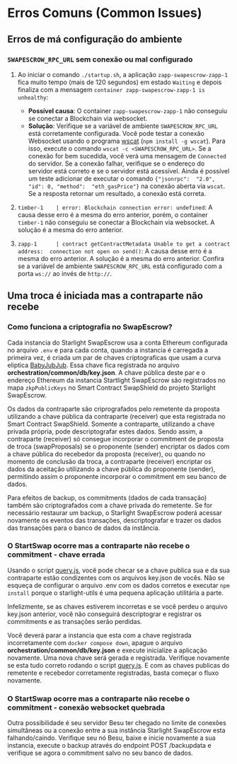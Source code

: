 # Erros Comuns (Common Issues)

## Erros de má configuração do ambiente

### `SWAPESCROW_RPC_URL` sem conexão ou mal configurado

1) Ao iniciar o comando `./startup.sh`, a aplicação `zapp-swapescrow-zapp-1` fica muito tempo (mais de 120 segundos) em estado `Waiting` e depois finaliza com a mensagem `container zapp-swapescrow-zapp-1 is unhealthy`:

   - **Possível causa**: O container `zapp-swapescrow-zapp-1` não conseguiu se conectar a Blockchain via websocket.
   - **Solução**: Verifique se a variável de ambiente `SWAPESCROW_RPC_URL` está corretamente configurada. Você pode testar a conexão Websocket usando o programa [wscat](https://www.npmjs.com/package/wscat) (`npm install -g wscat`). Para isso, execute o comando `wscat -c <SWAPESCROW_RPC_URL>`. Se a conexão for bem sucedida, você verá uma mensagem de `Connected` do servidor. Se a conexão falhar, verifique se o endereço do servidor está correto e se o servidor está acessível. Ainda é possível um teste adicionar de executar o comando `{"jsonrpc":  "2.0", "id": 0, "method":  "eth_gasPrice"}` na conexão aberta via `wscat`. Se a resposta retornar um resultado, a conexão está correta.

2) `timber-1    | error: Blockchain connection error: undefined`: A causa desse erro é a mesma do erro anterior, porém, o container `timber-1` não conseguiu se conectar a Blockchain via websocket. A solução é a mesma do erro anterior.

3) `zapp-1      | contract getContractMetadata Unable to get a contract address:  connection not open on send()`: A causa desse erro é a mesma do erro anterior. A solução é a mesma do erro anterior. Confira se a variável de ambiente `SWAPESCROW_RPC_URL` está configurado com a porta `ws://` ao invés de `http://`.

## Uma troca é iniciada mas a contraparte não recebe 

### Como funciona a criptografia no SwapEscrow?

Cada instancia do Starlight SwapEscrow usa a conta Ethereum configurada no arquivo `.env` e para cada conta, quando a instancia é carregada a primeira vez, é criada um par de chaves criptograficas que usam a curva eliptica [BabyJubJub](https://docs.iden3.io/publications/pdfs/Baby-Jubjub.pdf). Essa chave fica registrada no arquivo **orchestration/common/db/key.json**. A chave pública deste par e o endereço Ethereum da instancia Startlight SwapEscrow são registrados no mapa `zkpPublicKeys` no Smart Contract SwapShield do projeto Starlight SwapEscrow.

Os dados da contraparte são criprografados pelo remetente da proposta utilizando a chave pública da contraparte (receiver) que esta registrada no Smart Contract SwapShield. Somente a contraparte, utilizando a chave privada própria, pode descriptografar estes dados. Sendo assim, a contraparte (receiver) só consegue incorporar o commitment de proposta de troca (swapProposals) se o proponente (sender) encriptar os dados com a chave pública do recebedor da proposta (receiver), ou quando no momento de conclusão da troca, a contraparte (receiver) encriptar os dados da aceitação utilizando a chave pública do proponente (sender), permitindo assim o proponente incorporar o commitment em seu banco de dados.

Para efeitos de backup, os commitments (dados de cada transação) também são criptografados com a chave privada do remetente. Se for necessário restaurar um backup, o Starlight SwapEscrow poderá acessar novamente os eventos das transações, descriptografar e trazer os dados das transações para o banco de dados da instância.

### O StartSwap ocorre mas a contraparte não recebe o commitment - chave errada

Usando o script [query.js](../starlight-utils/query.js), você pode checar se a chave publica sua e da sua contraparte estão condizentes com os arquivos key.json de vocês. Não se esqueça de configurar o arquivo .env com os dados corretos e executar `npm install` porque o starlight-utils é uma pequena aplicação utilitária a parte.

Infelizmente, se as chaves estiverem incorretas e se você perdeu o arquivo key.json anterior, você não conseguirá descriptograr e registrar os commitments e as transações serão perdidas.

Você deverá parar a instancia que esta com a chave registrada incorretamente com `docker compose down`, apague o arquivo **orchestration/common/db/key.json** e execute inicialize a aplicação novamente. Uma nova chave será gerada e registrada. Verifique novamente se esta tudo correto rodando o script [query.js](../starlight-utils/query.js). E com as chaves publicas do remetente e recebedor corretamente registradas, basta começar o fluxo novamente. 

### O StartSwap ocorre mas a contraparte não recebe o commitment - conexão websocket quebrada

Outra possibilidade é seu servidor Besu ter chegado no limite de conexões simultâneas ou a conexão entre a sua instância Starlight SwapEscrow esta falhando/caindo. Verifique seu nó Besu, baixe e inicie novamente a sua instancia, execute o backup através do endpoint POST /backupdata e verifique se agora o commitment salvo no seu banco de dados.

